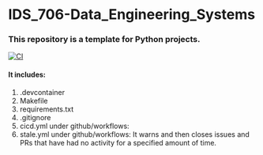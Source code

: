# IDS_706-Data_Engineering_Systems

### This repository is a template for Python projects.
[![CI](https://github.com/afraa-n/IDS_706-Data_Engineering_Systems/actions/workflows/cicd.yml/badge.svg)](https://github.com/afraa-n/IDS_706-Data_Engineering_Systems/actions/workflows/cicd.yml)

#### It includes:
1. .devcontainer
2. Makefile
3. requirements.txt
4. .gitignore
5. cicd.yml under github/workflows: 
6. stale.yml under github/workflows: It warns and then closes issues and PRs that have had no activity for a specified amount of time.
